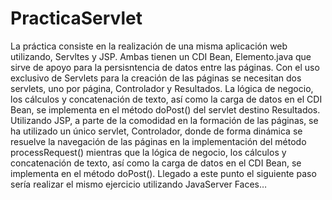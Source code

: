 # PracticaServlet
La práctica consiste en la realización de una misma aplicación web utilizando, Servltes y JSP.
Ambas tienen un CDI Bean, Elemento.java que sirve de apoyo para la persisntencia de datos entre las páginas.
Con el uso exclusivo de Servlets para la creación de las páginas se necesitan dos servlets, uno por página, Controlador y Resultados.  La lógica de negocio, los cálculos y concatenación de texto, así como la carga de datos en el CDI Bean, se implementa en el método doPost() del servlet destino Resultados.
Utilizando JSP, a parte de la comodidad en la formación de las páginas, se ha utilizado un único servlet, Controlador, donde de forma dinámica se resuelve la navegación de las páginas en la implementación del método processRequest() mientras que la lógica de negocio, los cálculos y concatenación de texto, así como la carga de datos en el CDI Bean, se implementa en el método doPost().
Llegado a este punto el siguiente paso sería realizar el mismo ejercicio utilizando JavaServer Faces…

